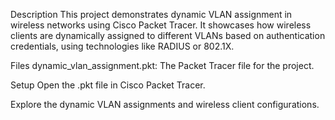 Description
This project demonstrates dynamic VLAN assignment in wireless networks using Cisco Packet Tracer. It showcases how wireless clients are dynamically assigned to different VLANs based on authentication credentials, using technologies like RADIUS or 802.1X.

Files
dynamic_vlan_assignment.pkt: The Packet Tracer file for the project.

Setup
Open the .pkt file in Cisco Packet Tracer.

Explore the dynamic VLAN assignments and wireless client configurations.
